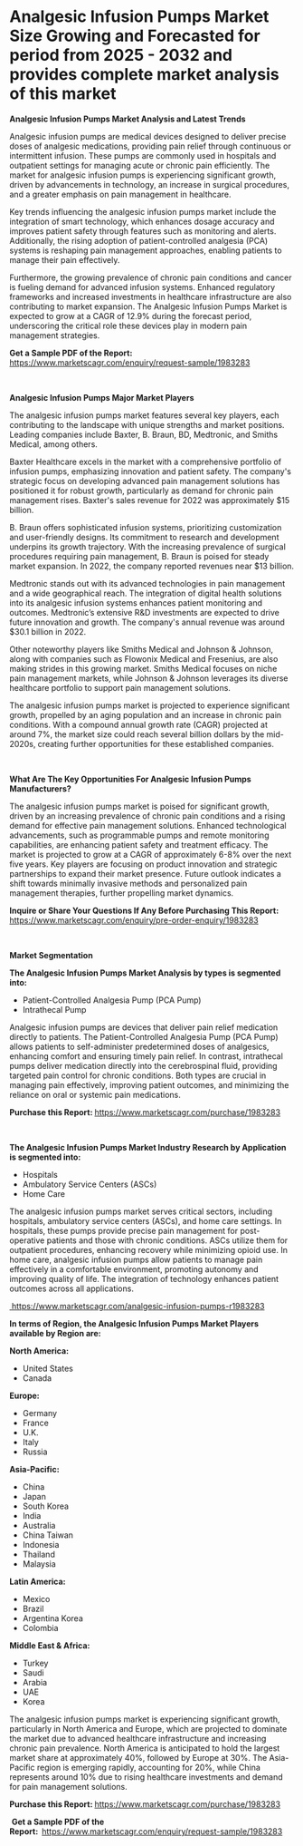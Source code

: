 <p><h1>Analgesic Infusion Pumps Market Size Growing and Forecasted for period from 2025 - 2032 and provides complete market analysis of this market</h1></p><p><strong>Analgesic Infusion Pumps Market Analysis and Latest Trends</strong></p>
<p><p>Analgesic infusion pumps are medical devices designed to deliver precise doses of analgesic medications, providing pain relief through continuous or intermittent infusion. These pumps are commonly used in hospitals and outpatient settings for managing acute or chronic pain efficiently. The market for analgesic infusion pumps is experiencing significant growth, driven by advancements in technology, an increase in surgical procedures, and a greater emphasis on pain management in healthcare.</p><p>Key trends influencing the analgesic infusion pumps market include the integration of smart technology, which enhances dosage accuracy and improves patient safety through features such as monitoring and alerts. Additionally, the rising adoption of patient-controlled analgesia (PCA) systems is reshaping pain management approaches, enabling patients to manage their pain effectively.</p><p>Furthermore, the growing prevalence of chronic pain conditions and cancer is fueling demand for advanced infusion systems. Enhanced regulatory frameworks and increased investments in healthcare infrastructure are also contributing to market expansion. The Analgesic Infusion Pumps Market is expected to grow at a CAGR of 12.9% during the forecast period, underscoring the critical role these devices play in modern pain management strategies.</p></p>
<p><strong>Get a Sample PDF of the Report:&nbsp;</strong> <a href="https://www.marketscagr.com/enquiry/request-sample/1983283?utm_campaign=1948&utm_medium=2&utm_source=Github&utm_content=ia&utm_term=13042025&utm_id=analgesic-infusion-pumps">https://www.marketscagr.com/enquiry/request-sample/1983283</a></p>
<p>&nbsp;</p>
<p><strong>Analgesic Infusion Pumps Major Market Players</strong></p>
<p><p>The analgesic infusion pumps market features several key players, each contributing to the landscape with unique strengths and market positions. Leading companies include Baxter, B. Braun, BD, Medtronic, and Smiths Medical, among others.</p><p>Baxter Healthcare excels in the market with a comprehensive portfolio of infusion pumps, emphasizing innovation and patient safety. The company's strategic focus on developing advanced pain management solutions has positioned it for robust growth, particularly as demand for chronic pain management rises. Baxter's sales revenue for 2022 was approximately $15 billion.</p><p>B. Braun offers sophisticated infusion systems, prioritizing customization and user-friendly designs. Its commitment to research and development underpins its growth trajectory. With the increasing prevalence of surgical procedures requiring pain management, B. Braun is poised for steady market expansion. In 2022, the company reported revenues near $13 billion.</p><p>Medtronic stands out with its advanced technologies in pain management and a wide geographical reach. The integration of digital health solutions into its analgesic infusion systems enhances patient monitoring and outcomes. Medtronic’s extensive R&D investments are expected to drive future innovation and growth. The company's annual revenue was around $30.1 billion in 2022.</p><p>Other noteworthy players like Smiths Medical and Johnson & Johnson, along with companies such as Flowonix Medical and Fresenius, are also making strides in this growing market. Smiths Medical focuses on niche pain management markets, while Johnson & Johnson leverages its diverse healthcare portfolio to support pain management solutions. </p><p>The analgesic infusion pumps market is projected to experience significant growth, propelled by an aging population and an increase in chronic pain conditions. With a compound annual growth rate (CAGR) projected at around 7%, the market size could reach several billion dollars by the mid-2020s, creating further opportunities for these established companies.</p></p>
<p>&nbsp;</p>
<p><strong>What Are The Key Opportunities For Analgesic Infusion Pumps Manufacturers?</strong></p>
<p><p>The analgesic infusion pumps market is poised for significant growth, driven by an increasing prevalence of chronic pain conditions and a rising demand for effective pain management solutions. Enhanced technological advancements, such as programmable pumps and remote monitoring capabilities, are enhancing patient safety and treatment efficacy. The market is projected to grow at a CAGR of approximately 6-8% over the next five years. Key players are focusing on product innovation and strategic partnerships to expand their market presence. Future outlook indicates a shift towards minimally invasive methods and personalized pain management therapies, further propelling market dynamics.</p></p>
<p><strong>Inquire or Share Your Questions If Any Before Purchasing This Report:</strong> <a href="https://www.marketscagr.com/enquiry/pre-order-enquiry/1983283?utm_campaign=1948&utm_medium=2&utm_source=Github&utm_content=ia&utm_term=13042025&utm_id=analgesic-infusion-pumps">https://www.marketscagr.com/enquiry/pre-order-enquiry/1983283</a></p>
<p>&nbsp;</p>
<p><strong>Market Segmentation</strong></p>
<p><strong>The Analgesic Infusion Pumps Market Analysis by types is segmented into:</strong></p>
<p><ul><li>Patient-Controlled Analgesia Pump (PCA Pump)</li><li>Intrathecal Pump</li></ul></p>
<p><p>Analgesic infusion pumps are devices that deliver pain relief medication directly to patients. The Patient-Controlled Analgesia Pump (PCA Pump) allows patients to self-administer predetermined doses of analgesics, enhancing comfort and ensuring timely pain relief. In contrast, intrathecal pumps deliver medication directly into the cerebrospinal fluid, providing targeted pain control for chronic conditions. Both types are crucial in managing pain effectively, improving patient outcomes, and minimizing the reliance on oral or systemic pain medications.</p></p>
<p><strong>Purchase this Report:&nbsp;</strong><a href="https://www.marketscagr.com/purchase/1983283?utm_campaign=1948&utm_medium=2&utm_source=Github&utm_content=ia&utm_term=13042025&utm_id=analgesic-infusion-pumps">https://www.marketscagr.com/purchase/1983283</a></p>
<p>&nbsp;</p>
<p><strong>The Analgesic Infusion Pumps Market Industry Research by Application is segmented into:</strong></p>
<p><ul><li>Hospitals</li><li>Ambulatory Service Centers (ASCs)</li><li>Home Care</li></ul></p>
<p><p>The analgesic infusion pumps market serves critical sectors, including hospitals, ambulatory service centers (ASCs), and home care settings. In hospitals, these pumps provide precise pain management for post-operative patients and those with chronic conditions. ASCs utilize them for outpatient procedures, enhancing recovery while minimizing opioid use. In home care, analgesic infusion pumps allow patients to manage pain effectively in a comfortable environment, promoting autonomy and improving quality of life. The integration of technology enhances patient outcomes across all applications.</p></p>
<p><a href="https://www.marketscagr.com/analgesic-infusion-pumps-r1983283?utm_campaign=1948&utm_medium=2&utm_source=Github&utm_content=ia&utm_term=13042025&utm_id=analgesic-infusion-pumps">&nbsp;https://www.marketscagr.com/analgesic-infusion-pumps-r1983283</a></p>
<p><strong>In terms of Region, the Analgesic Infusion Pumps Market Players available by Region are:</strong></p>
<p>
    <p> <strong> North America: </strong>
        <ul>
            <li>United States</li>
            <li>Canada</li>
        </ul>
        </p> 
    <p> <strong> Europe: </strong>
        <ul>
            <li>Germany</li>
            <li>France</li>
            <li>U.K.</li>
            <li>Italy</li>
            <li>Russia</li>
        </ul>
        </p> 
    <p> <strong> Asia-Pacific: </strong>
        <ul>
            <li>China</li>
            <li>Japan</li>
            <li>South Korea</li>
            <li>India</li>
            <li>Australia</li>
            <li>China Taiwan</li>
            <li>Indonesia</li>
            <li>Thailand</li>
            <li>Malaysia</li>
        </ul>
        </p> 
    <p> <strong> Latin America: </strong>
        <ul>
            <li>Mexico</li>
            <li>Brazil</li>
            <li>Argentina Korea</li>
            <li>Colombia</li>
        </ul>
        </p> 
    <p> <strong> Middle East & Africa: </strong>
        <ul>
            <li>Turkey</li>
            <li>Saudi</li>
            <li>Arabia</li>
            <li>UAE</li>
            <li>Korea</li>
        </ul>
    </p>
    </p>
<p><p>The analgesic infusion pumps market is experiencing significant growth, particularly in North America and Europe, which are projected to dominate the market due to advanced healthcare infrastructure and increasing chronic pain prevalence. North America is anticipated to hold the largest market share at approximately 40%, followed by Europe at 30%. The Asia-Pacific region is emerging rapidly, accounting for 20%, while China represents around 10% due to rising healthcare investments and demand for pain management solutions.</p></p>
<p><strong>Purchase this Report: </strong><a href="https://www.marketscagr.com/purchase/1983283?utm_campaign=1948&utm_medium=2&utm_source=Github&utm_content=ia&utm_term=13042025&utm_id=analgesic-infusion-pumps">https://www.marketscagr.com/purchase/1983283</a></p>
<p>&nbsp;<strong>Get a Sample PDF of the Report:&nbsp;&nbsp;</strong><a href="https://www.marketscagr.com/enquiry/request-sample/1983283?utm_campaign=1948&utm_medium=2&utm_source=Github&utm_content=ia&utm_term=13042025&utm_id=analgesic-infusion-pumps">https://www.marketscagr.com/enquiry/request-sample/1983283</a></p>
<p><strong></strong></p>
<p><p></p><p></p><p></p></p>